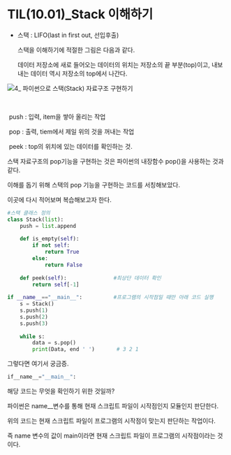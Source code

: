 # TIL(10.01)_Stack 이해하기

- 스택 : LIFO(last in first out, 선입후출)

  스택을 이해하기에 적절한 그림은 다음과 같다.

  데이터 저장소에 새로 들어오는 데이터의 위치는 저장소의 끝 부분(top)이고, 내보내는 데이터 역시 저장소의 top에서 나간다.

  

![4_ 파이썬으로 스택(Stack) 자료구조 구현하기](https://img1.daumcdn.net/thumb/R800x0/?scode=mtistory2&fname=https%3A%2F%2Ft1.daumcdn.net%2Fcfile%2Ftistory%2F99BF11415AB4C98120)   

​    	

​		push : 입력, item을 쌓아 올리는 작업

​		pop : 출력, tiem에서 제일 위의 것을 꺼내는 작업

​		peek : top의 위치에 있는 데이터를 확인하는 것.



스택 자료구조의 pop기능을 구현하는 것은 파이썬의 내장함수 pop()을 사용하는 것과 같다.

이해를 돕기 위해 스택의 pop 기능을 구현하는 코드를 서칭해보았다.

이곳에 다시 적어보며 복습해보고자 한다.

```python 
#스택 클래스 정의
class Stack(list):
    push = list.append
    
    def is_empty(self):
        if not self:
            return True
        else:
            return False
        
    def peek(self):               #최상단 데이터 확인
        return self[-1]
    
if __name__=="__main__":          #프로그램의 시작점일 때만 아래 코드 실행
    s = Stack()
    s.push(1)
    s.push(2)
    s.push(3)
    
    while s:
        data = s.pop()
        print(Data, end ' ')       # 3 2 1
```

그렇다면 여기서 궁금증.

```python
if__name__="__main__":
```

해당 코드는 무엇을 확인하기 위한 것일까?

파이썬은 name__변수를 통해 현재 스크립트 파일이 시작점인지 모듈인지 판단한다.

위의 코드는 현재 스크립트 파일이 프로그램의 시작점이 맞는지 판단하는 작업이다.

즉 name 변수의 값이 main이라면 현재 스크립트 파일이 프로그램의 시작점이라는 것이다.